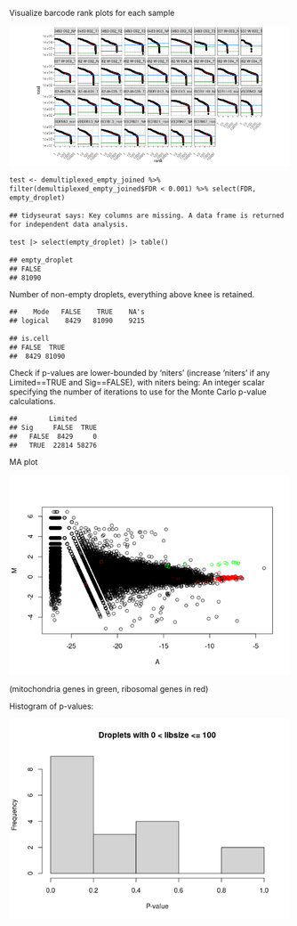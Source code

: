 Visualize barcode rank plots for each sample

![](empty_droplets_analysis_files/figure-markdown_strict/unnamed-chunk-2-1.png)

    test <- demultiplexed_empty_joined %>%  filter(demultiplexed_empty_joined$FDR < 0.001) %>% select(FDR, empty_droplet)

    ## tidyseurat says: Key columns are missing. A data frame is returned for independent data analysis.

    test |> select(empty_droplet) |> table()

    ## empty_droplet
    ## FALSE 
    ## 81090

Number of non-empty droplets, everything above knee is retained.

    ##    Mode   FALSE    TRUE    NA's 
    ## logical    8429   81090    9215

    ## is.cell
    ## FALSE  TRUE 
    ##  8429 81090

Check if p-values are lower-bounded by ‘niters’ (increase ‘niters’ if
any Limited==TRUE and Sig==FALSE), with niters being: An integer scalar
specifying the number of iterations to use for the Monte Carlo p-value
calculations.

    ##        Limited
    ## Sig     FALSE  TRUE
    ##   FALSE  8429     0
    ##   TRUE  22814 58276

MA plot

![](empty_droplets_analysis_files/figure-markdown_strict/unnamed-chunk-7-1.png)

(mitochondria genes in green, ribosomal genes in red)

Histogram of p-values:

![](empty_droplets_analysis_files/figure-markdown_strict/unnamed-chunk-8-1.png)
